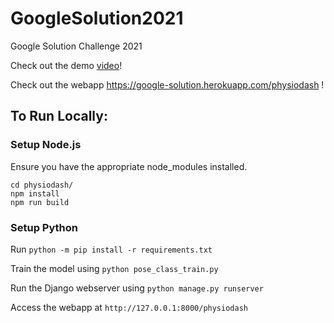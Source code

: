 # GoogleSolution2021
Google Solution Challenge 2021

Check out the demo [video](https://youtu.be/sJjPFmnNey0)!

Check out the webapp https://google-solution.herokuapp.com/physiodash !

## To Run Locally:

### Setup Node.js
Ensure you have the appropriate node_modules installed.
```
cd physiodash/
npm install
npm run build
```

### Setup Python

Run `python -m pip install -r requirements.txt`

Train the model using `python pose_class_train.py`

Run the Django webserver using `python manage.py runserver`

Access the webapp at `http://127.0.0.1:8000/physiodash`
